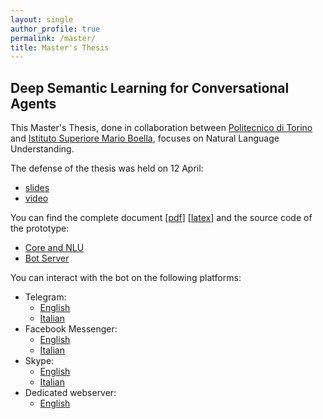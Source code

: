 ```yaml
---
layout: single
author_profile: true
permalink: /master/
title: Master's Thesis
---
```


## Deep Semantic Learning for Conversational Agents

This Master's Thesis, done in collaboration between [Politecnico di Torino](https://www.polito.it) and [Istituto Superiore Mario Boella](http://www.ismb.it/), focuses on Natural Language Understanding.

The defense of the thesis was held on 12 April:
- [slides](https://www.slideshare.net/MartinoMensio/deep-semantic-learning-for-conversational-agents-93694181)
- [video](https://youtu.be/OyJyip7_-yM)

You can find the complete document [[pdf](http://dx.doi.org/10.13140/RG.2.2.31318.34887)] [[latex](https://github.com/MartinoMensio/masters_thesis)]
and the source code of the prototype:
- [Core and NLU](https://github.com/D2KLab/botcycle)
- [Bot Server](https://github.com/MartinoMensio/botcycle-server)


You can interact with the bot on the following platforms:

- Telegram:
  - [English](https://telegram.me/botcycle_bot)
  - [Italian](https://telegram.me/botcycle_it_bot)
- Facebook Messenger:
  - [English](https://m.me/BotCycleEn)
  - [Italian](https://m.me/BotCycleIt)
- Skype:
  - [English](https://join.skype.com/bot/2cb007d1-5dd5-441a-8503-23268e2df32d)
  - [Italian](https://join.skype.com/bot/db2aa777-2e46-40fc-9e49-9bc9d1db201b)
- Dedicated webserver:
  - [English](https://botcycle-server.herokuapp.com/)